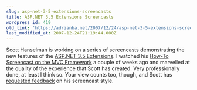 ```yaml
---
slug: asp-net-3-5-extensions-screencasts
title: ASP.NET 3.5 Extensions Screencasts
wordpress_id: 419
old_link: 'https://adrianba.net/2007/12/24/asp-net-3-5-extensions-screencasts/'
last_modified_at: 2007-12-24T21:19:44.000Z
---
```


Scott Hanselman is working on a series of screencasts demonstrating the new features of the [ASP.NET 3.5 Extensions](http://www.asp.net/Downloads/3.5-extensions/). I watched his [How-To Screencast on the MVC Framework](http://download.microsoft.com/download/f/e/b/febedc0c-dd47-4062-ad53-40e34d556a5d/ScottHanselmanIntroToMVC.wmv) a couple of weeks ago and marvelled at the quality of the experience that Scott has created. Very professionally done, at least I think so. Your view counts too, though, and Scott has [requested feedback](http://www.hanselman.com/blog/YourOpinionMattersScreencastTechniquesSurvey.aspx) on his screencast style.
